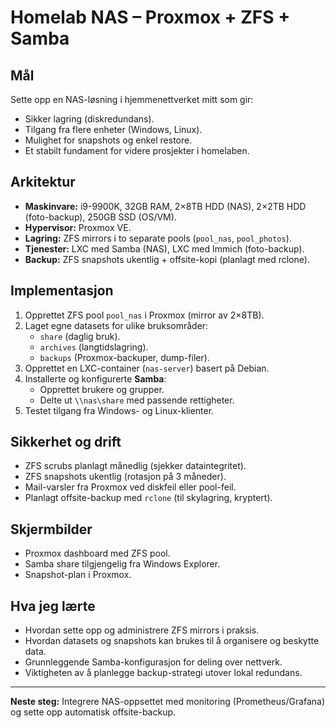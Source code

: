 # Homelab NAS – Proxmox + ZFS + Samba

## Mål
Sette opp en NAS-løsning i hjemmenettverket mitt som gir:
- Sikker lagring (diskredundans).
- Tilgang fra flere enheter (Windows, Linux).
- Mulighet for snapshots og enkel restore.
- Et stabilt fundament for videre prosjekter i homelaben.

## Arkitektur
-  **Maskinvare:** i9-9900K, 32GB RAM, 2×8TB HDD (NAS), 2×2TB HDD (foto-backup), 250GB SSD (OS/VM).
- **Hypervisor:** Proxmox VE.
- **Lagring:** ZFS mirrors i to separate pools (`pool_nas`, `pool_photos`).
- **Tjenester:** LXC med Samba (NAS), LXC med Immich (foto-backup).
- **Backup:** ZFS snapshots ukentlig + offsite-kopi (planlagt med rclone).


## Implementasjon
1. Opprettet ZFS pool `pool_nas` i Proxmox (mirror av 2×8TB).
2. Laget egne datasets for ulike bruksområder:
   - `share` (daglig bruk).
   - `archives` (langtidslagring).
   - `backups` (Proxmox-backuper, dump-filer).
3. Opprettet en LXC-container (`nas-server`) basert på Debian.
4. Installerte og konfigurerte **Samba**:
   - Opprettet brukere og grupper.
   - Delte ut `\\nas\share` med passende rettigheter.
5. Testet tilgang fra Windows- og Linux-klienter.

## Sikkerhet og drift
- ZFS scrubs planlagt månedlig (sjekker dataintegritet).
- ZFS snapshots ukentlig (rotasjon på 3 måneder).
- Mail-varsler fra Proxmox ved diskfeil eller pool-feil.
- Planlagt offsite-backup med `rclone` (til skylagring, kryptert).

## Skjermbilder
- Proxmox dashboard med ZFS pool.
- Samba share tilgjengelig fra Windows Explorer.
- Snapshot-plan i Proxmox.

## Hva jeg lærte
- Hvordan sette opp og administrere ZFS mirrors i praksis.
- Hvordan datasets og snapshots kan brukes til å organisere og beskytte data.
- Grunnleggende Samba-konfigurasjon for deling over nettverk.
- Viktigheten av å planlegge backup-strategi utover lokal redundans.

---
**Neste steg:** Integrere NAS-oppsettet med monitoring (Prometheus/Grafana) og sette opp automatisk offsite-backup.

